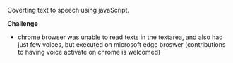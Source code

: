 Coverting text to speech using javaScript.

**Challenge**
 - chrome browser was unable to read texts in the textarea, and also had just few voices, but executed on microsoft edge broswer (contributions to having voice activate on chrome is welcomed)